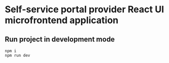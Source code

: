 # Self-service portal provider React UI microfrontend application

## Run project in development mode

```
npm i
npm run dev
```
